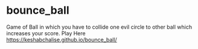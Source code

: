# bounce_ball
Game of Ball in which you have to collide one evil circle to other ball which increases your score.
Play Here https://keshabchalise.github.io/bounce_ball/
